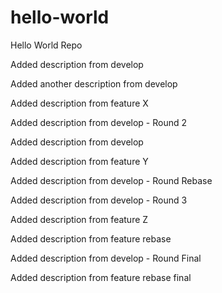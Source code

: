 # hello-world
Hello World Repo

Added description from develop

Added another description from develop

Added description from feature X

Added description from develop - Round 2

Added description from develop

Added description from feature Y

Added description from develop - Round Rebase

Added description from develop - Round 3

Added description from feature Z

Added description from feature rebase

Added description from develop - Round Final

Added description from feature rebase final
